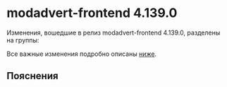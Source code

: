 # modadvert-frontend 4.139.0

<!-- ЧЕЛОВЕЧЕСКОЕ ВСТУПЛЕНИЕ -->

Изменения, вошедшие в релиз modadvert-frontend 4.139.0, разделены на группы:

Все важные изменения подробно описаны [ниже](#Пояснения).

## Пояснения

